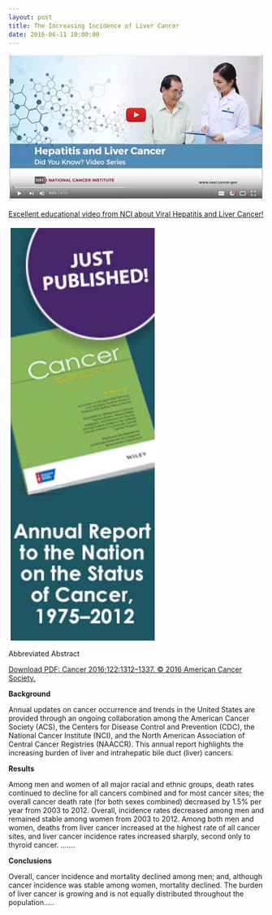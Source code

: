```yaml
---
layout: post
title: The Increasing Incidence of Liver Cancer
date: 2016-06-11 10:00:00
---
```


[![](/assets/images/the-increasing-incidence-of-liver-cancer-1.jpg)](https://jumpshare.com/v/gbD7bREfzlEZmoJJ70eF)

[Excellent educational video from NCI about Viral Hepatitis and Liver Cancer!](https://jumpshare.com/v/gbD7bREfzlEZmoJJ70eF)

[![](/assets/images/the-increasing-incidence-of-liver-cancer-2.png)](http://onlinelibrary.wiley.com/doi/10.1002/cncr.29936/full)

Abbreviated Abstract

[Download PDF: Cancer 2016;122:1312–1337. © 2016 American Cancer Society.](http://onlinelibrary.wiley.com/doi/10.1002/cncr.29936/pdf)

**Background**

Annual updates on cancer occurrence and trends in the United States are provided through an ongoing collaboration among the American Cancer Society (ACS), the Centers for Disease Control and Prevention (CDC), the National Cancer Institute (NCI), and the North American Association of Central Cancer Registries (NAACCR). This annual report highlights the increasing burden of liver and intrahepatic bile duct (liver) cancers.

**Results**

Among men and women of all major racial and ethnic groups, death rates continued to decline for all cancers combined and for most cancer sites; the overall cancer death rate (for both sexes combined) decreased by 1.5% per year from 2003 to 2012. Overall, incidence rates decreased among men and remained stable among women from 2003 to 2012. Among both men and women, deaths from liver cancer increased at the highest rate of all cancer sites, and liver cancer incidence rates increased sharply, second only to thyroid cancer. .......  

**Conclusions**

Overall, cancer incidence and mortality declined among men; and, although cancer incidence was stable among women, mortality declined. The burden of liver cancer is growing and is not equally distributed throughout the population.....